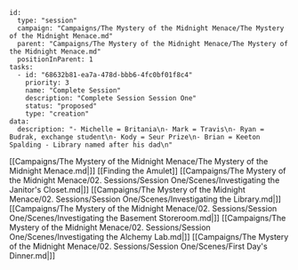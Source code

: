 
```RpgManager4
id: 
  type: "session"
  campaign: "Campaigns/The Mystery of the Midnight Menace/The Mystery of the Midnight Menace.md"
  parent: "Campaigns/The Mystery of the Midnight Menace/The Mystery of the Midnight Menace.md"
  positionInParent: 1
tasks: 
  - id: "68632b81-ea7a-478d-bbb6-4fc0bf01f8c4"
    priority: 3
    name: "Complete Session"
    description: "Complete Session Session One"
    status: "proposed"
    type: "creation"
data: 
  description: "- Michelle = Britania\n- Mark = Travis\n- Ryan = Budrak, exchange student\n- Kody = Seur Prize\n- Brian = Keeton Spalding - Library named after his dad\n"
```

[[Campaigns/The Mystery of the Midnight Menace/The Mystery of the Midnight Menace.md|]]
[[Finding the Amulet]]
[[Campaigns/The Mystery of the Midnight Menace/02. Sessions/Session One/Scenes/Investigating the Janitor's Closet.md|]]
[[Campaigns/The Mystery of the Midnight Menace/02. Sessions/Session One/Scenes/Investigating the Library.md|]]
[[Campaigns/The Mystery of the Midnight Menace/02. Sessions/Session One/Scenes/Investigating the Basement Storeroom.md|]]
[[Campaigns/The Mystery of the Midnight Menace/02. Sessions/Session One/Scenes/Investigating the Alchemy Lab.md|]]
[[Campaigns/The Mystery of the Midnight Menace/02. Sessions/Session One/Scenes/First Day's Dinner.md|]]
